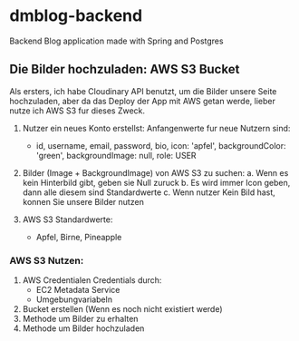 # dmblog-backend
Backend Blog application made with Spring and Postgres


## Die Bilder hochzuladen: AWS S3 Bucket

Als ersters, ich habe Cloudinary API benutzt, um die Bilder unsere Seite hochzuladen, aber da das Deploy der App mit AWS getan werde, lieber nutze ich AWS S3 fur dieses Zweck.


1. Nutzer ein neues Konto erstellst:
   Anfangenwerte fur neue Nutzern sind:
   - id, username, email, password, bio, icon: 'apfel', backgroundColor: 'green', backgroundImage: null, role: USER


2. Bilder (Image + BackgroundImage) von AWS S3 zu suchen:
   a. Wenn es kein Hinterbild gibt, geben sie Null zuruck
   b. Es wird immer Icon geben, dann alle diesem sind Standardwerte
   c. Wenn nutzer Kein Bild hast, konnen Sie unsere Bilder nutzen


3. AWS S3 Standardwerte:
   - Apfel, Birne, Pineapple

### AWS S3 Nutzen:

1. AWS Credentialen
   Credentials durch: 
   - EC2 Metadata Service 
   - Umgebungvariabeln
2. Bucket erstellen (Wenn es noch nicht existiert werde)
3. Methode um Bilder zu erhalten
4. Methode um Bilder hochzuladen
